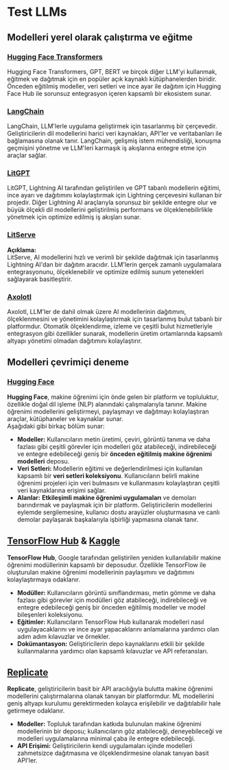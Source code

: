 # Test LLMs

## Modelleri yerel olarak çalıştırma ve eğitme

### [**Hugging Face Transformers**](https://github.com/huggingface/transformers)

Hugging Face Transformers, GPT, BERT ve birçok diğer LLM'yi kullanmak, eğitmek ve dağıtmak için en popüler açık kaynaklı kütüphanelerden biridir. Önceden eğitilmiş modeller, veri setleri ve ince ayar ile dağıtım için Hugging Face Hub ile sorunsuz entegrasyon içeren kapsamlı bir ekosistem sunar.

### [**LangChain**](https://github.com/langchain-ai/langchain)

LangChain, LLM'lerle uygulama geliştirmek için tasarlanmış bir çerçevedir. Geliştiricilerin dil modellerini harici veri kaynakları, API'ler ve veritabanları ile bağlamasına olanak tanır. LangChain, gelişmiş istem mühendisliği, konuşma geçmişini yönetme ve LLM'leri karmaşık iş akışlarına entegre etme için araçlar sağlar.

### [**LitGPT**](https://github.com/Lightning-AI/litgpt)

LitGPT, Lightning AI tarafından geliştirilen ve GPT tabanlı modellerin eğitimi, ince ayarı ve dağıtımını kolaylaştırmak için Lightning çerçevesini kullanan bir projedir. Diğer Lightning AI araçlarıyla sorunsuz bir şekilde entegre olur ve büyük ölçekli dil modellerini geliştirilmiş performans ve ölçeklenebilirlikle yönetmek için optimize edilmiş iş akışları sunar.

### [**LitServe**](https://github.com/Lightning-AI/LitServe)

**Açıklama:**\
LitServe, AI modellerini hızlı ve verimli bir şekilde dağıtmak için tasarlanmış Lightning AI'dan bir dağıtım aracıdır. LLM'lerin gerçek zamanlı uygulamalara entegrasyonunu, ölçeklenebilir ve optimize edilmiş sunum yetenekleri sağlayarak basitleştirir.

### [**Axolotl**](https://github.com/axolotl-ai-cloud/axolotl)

Axolotl, LLM'ler de dahil olmak üzere AI modellerinin dağıtımını, ölçeklenmesini ve yönetimini kolaylaştırmak için tasarlanmış bulut tabanlı bir platformdur. Otomatik ölçeklendirme, izleme ve çeşitli bulut hizmetleriyle entegrasyon gibi özellikler sunarak, modellerin üretim ortamlarında kapsamlı altyapı yönetimi olmadan dağıtımını kolaylaştırır.

## Modelleri çevrimiçi deneme

### [**Hugging Face**](https://huggingface.co/)

**Hugging Face**, makine öğrenimi için önde gelen bir platform ve topluluktur, özellikle doğal dil işleme (NLP) alanındaki çalışmalarıyla tanınır. Makine öğrenimi modellerini geliştirmeyi, paylaşmayı ve dağıtmayı kolaylaştıran araçlar, kütüphaneler ve kaynaklar sunar.\
Aşağıdaki gibi birkaç bölüm sunar:

* **Modeller:** Kullanıcıların metin üretimi, çeviri, görüntü tanıma ve daha fazlası gibi çeşitli görevler için modelleri göz atabileceği, indirebileceği ve entegre edebileceği geniş bir **önceden eğitilmiş makine öğrenimi modelleri** deposu.
* **Veri Setleri:** Modellerin eğitimi ve değerlendirilmesi için kullanılan kapsamlı bir **veri setleri koleksiyonu**. Kullanıcıların belirli makine öğrenimi projeleri için veri bulmasını ve kullanmasını kolaylaştıran çeşitli veri kaynaklarına erişimi sağlar.
* **Alanlar:** **Etkileşimli makine öğrenimi uygulamaları** ve demoları barındırmak ve paylaşmak için bir platform. Geliştiricilerin modellerini eylemde sergilemesine, kullanıcı dostu arayüzler oluşturmasına ve canlı demolar paylaşarak başkalarıyla işbirliği yapmasına olanak tanır.

## [**TensorFlow Hub**](https://www.tensorflow.org/hub) **&** [**Kaggle**](https://www.kaggle.com/)

**TensorFlow Hub**, Google tarafından geliştirilen yeniden kullanılabilir makine öğrenimi modüllerinin kapsamlı bir deposudur. Özellikle TensorFlow ile oluşturulan makine öğrenimi modellerinin paylaşımını ve dağıtımını kolaylaştırmaya odaklanır.

* **Modüller:** Kullanıcıların görüntü sınıflandırması, metin gömme ve daha fazlası gibi görevler için modülleri göz atabileceği, indirebileceği ve entegre edebileceği geniş bir önceden eğitilmiş modeller ve model bileşenleri koleksiyonu.
* **Eğitimler:** Kullanıcıların TensorFlow Hub kullanarak modelleri nasıl uygulayacaklarını ve ince ayar yapacaklarını anlamalarına yardımcı olan adım adım kılavuzlar ve örnekler.
* **Dokümantasyon:** Geliştiricilerin depo kaynaklarını etkili bir şekilde kullanmalarına yardımcı olan kapsamlı kılavuzlar ve API referansları.

## [**Replicate**](https://replicate.com/home)

**Replicate**, geliştiricilerin basit bir API aracılığıyla bulutta makine öğrenimi modellerini çalıştırmalarına olanak tanıyan bir platformdur. ML modellerini geniş altyapı kurulumu gerektirmeden kolayca erişilebilir ve dağıtılabilir hale getirmeye odaklanır.

* **Modeller:** Topluluk tarafından katkıda bulunulan makine öğrenimi modellerinin bir deposu; kullanıcıların göz atabileceği, deneyebileceği ve modelleri uygulamalarına minimal çaba ile entegre edebileceği.
* **API Erişimi:** Geliştiricilerin kendi uygulamaları içinde modelleri zahmetsizce dağıtmasına ve ölçeklendirmesine olanak tanıyan basit API'ler.
